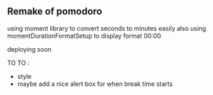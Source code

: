 
## Remake of pomodoro 

using moment library to convert  seconds  to minutes  easily also using momentDurationFormatSetup  to display format 00:00

deploying soon

TO TO : 
  - style
  - maybe add a nice alert box for when break time starts




